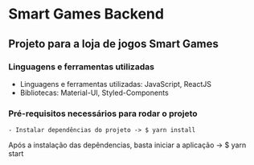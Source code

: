 # Smart Games Backend

## Projeto para a loja de jogos Smart Games

### Linguagens e ferramentas utilizadas

* Linguagens e ferramentas utilizadas: JavaScript, ReactJS
* Bibliotecas: Material-UI, Styled-Components

### Pré-requisitos necessários para rodar o projeto

```
- Instalar dependências do projeto -> $ yarn install
```

Após a instalação das depêndencias, basta iniciar a aplicação -> $ yarn start
